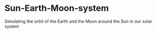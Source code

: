 # Sun-Earth-Moon-system
Simulating the orbit of the Earth and the Moon around the Sun in our solar system
